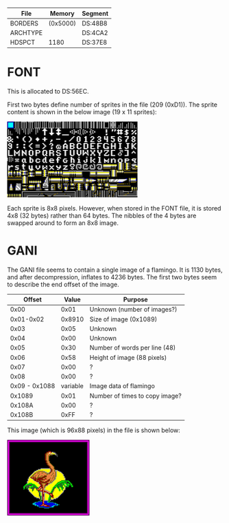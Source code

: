 
| File     | Memory   | Segment |
| -------- | -------- | ------- |
| BORDERS  | (0x5000) | DS:48B8 |
| ARCHTYPE |          | DS:4CA2 |
| HDSPCT   | 1180     | DS:37E8 |

# FONT

This is allocated to DS:56EC.

First two bytes define number of sprites in the file (209 (0xD1)). The
sprite content is shown in the below image (19 x 11 sprites):

![fontsheet](fontsheet.png)

Each sprite is 8x8 pixels. However, when stored in the FONT file, it is stored
4x8 (32 bytes) rather than 64 bytes. The nibbles of the 4 bytes are swapped
around to form an 8x8 image.

# GANI

The GANI file seems to contain a single image of a flamingo. It is 1130 bytes,
and after decompression, inflates to 4236 bytes. The first two bytes seem to
describe the end offset of the image.

| Offset        | Value    | Purpose                              |
|---------------|----------|--------------------------------------|
| 0x00          | 0x01     | Unknown (number of images?)          |
| 0x01-0x02     | 0x8910   | Size of image (0x1089)               |
| 0x03          | 0x05     | Unknown                              |
| 0x04          | 0x00     | Unknown                              |
| 0x05          | 0x30     | Number of words per line (48)        |
| 0x06          | 0x58     | Height of image (88 pixels)          |
| 0x07          | 0x00     | ?                                    |
| 0x08          | 0x00     | ?                                    |
| 0x09 - 0x1088 | variable | Image data of flamingo               |
| 0x1089        | 0x01     | Number of times to copy image?       |
| 0x108A        | 0x00     | ?                                    |
| 0x108B        | 0xFF     | ?                                    |

This image (which is 96x88 pixels) in the file is shown below:

![gani](gani.png)



